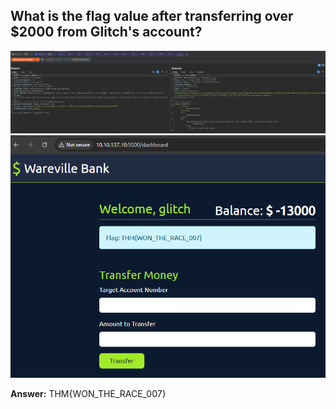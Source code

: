 ## What is the flag value after transferring over $2000 from Glitch's account?

![Summary](./burpsuite.png)
![Summary](./flag.png)

**Answer:** THM{WON_THE_RACE_007}



